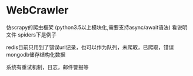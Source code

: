 # WebCrawler
仿scrapy的爬虫框架 (python3.5以上模块化,需要支持async/await语法)
看说明文件
spiders下是例子

redis目前只用到了错误url记录，也可以作为队列，未爬取，已爬取，错误
mongodb储存结构化数据

系统有重试机制，日志，邮件警报等

